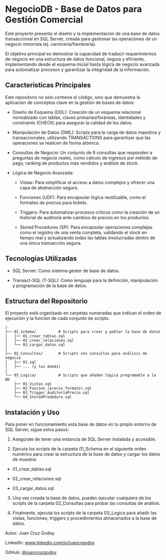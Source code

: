 # NegocioDB - Base de Datos para Gestión Comercial

Este proyecto presenta el diseño y la implementación de una base de datos transaccional en SQL Server, creada para gestionar las operaciones de un negocio minorista (ej. carnicería/fiambrería).

El objetivo principal es demostrar la capacidad de traducir requerimientos de negocio en una estructura de datos funcional, segura y eficiente, implementando desde el esquema inicial hasta lógica de negocio avanzada para automatizar procesos y garantizar la integridad de la información.

## Características Principales
Este repositorio no solo contiene el código, sino que demuestra la aplicación de conceptos clave en la gestión de bases de datos:

* Diseño de Esquema (DDL): Creación de un esquema relacional normalizado con tablas, claves primarias/foráneas, identidades y constraints (CHECK) para asegurar la calidad de los datos.

* Manipulación de Datos (DML): Scripts para la carga de datos maestros y transaccionales, utilizando TRANSACTIONS para garantizar que las operaciones se realicen de forma atómica.

* Consultas de Negocio: Un conjunto de 8 consultas que responden a preguntas de negocio reales, como cálculo de ingresos por método de pago, ranking de productos más vendidos y análisis de stock.

* Lógica de Negocio Avanzada:

  * Vistas: Para simplificar el acceso a datos complejos y ofrecer una capa de abstracción segura.

  * Funciones (UDF): Para encapsular lógica reutilizable, como el formateo de precios para tickets.

  * Triggers: Para automatizar procesos críticos como la creación de un historial de auditoría ante cambios de precios en los productos.

  * Stored Procedures (SP): Para encapsular operaciones complejas como el registro de una venta completa, validando el stock en tiempo real y actualizando todas las tablas involucradas dentro de una única transacción segura.

## Tecnologías Utilizadas
* SQL Server: Como sistema gestor de base de datos.

* Transact-SQL (T-SQL): Como lenguaje para la definición, manipulación y programación de la base de datos.

## Estructura del Repositorio
El proyecto está organizado en carpetas numeradas que indican el orden de ejecución y la función de cada conjunto de scripts.
```
/
├── 01_Schema/          # Scripts para crear y poblar la base de datos
│   ├── 01_crear_tablas.sql
│   ├── 02_crear_relaciones.sql
│   └── 03_cargar_datos.sql
|
├── 02_Consultas/       # Scripts con consultas para análisis de negocio
│   ├── 01.sql
│   ├── ... (y los demás)
|
└── 03_Logica/          # Scripts que añaden lógica programable a la BD
    ├── 01_Vistas.sql
    ├── 02_Funcion_(precio_formato).sql
    ├── 03_Trigger_AuditoriaPrecio.sql
    └── 04_StoredProdedure.sql
```
## Instalación y Uso
Para poner en funcionamiento esta base de datos en tu propio entorno de SQL Server, sigue estos pasos:

1. Asegúrate de tener una instancia de SQL Server instalada y accesible.

2. Ejecuta los scripts de la carpeta 01_Schema en el siguiente orden numérico para crear la estructura de la base de datos y cargar los datos de muestra:

  * 01_crear_tablas.sql

  * 02_crear_relaciones.sql

  * 03_cargar_datos.sql

3. Una vez creada la base de datos, puedes ejecutar cualquiera de los scripts de la carpeta 02_Consultas para probar las consultas de análisis.

4. Finalmente, ejecuta los scripts de la carpeta 03_Logica para añadir las vistas, funciones, triggers y procedimientos almacenados a la base de datos.

Autor: 
Juan Cruz Godoy

LinkedIn: www.linkedin.com/in/juancrgodoy

GitHub: [@juancruzgodoy](https://github.com/juancruzgodoy)

